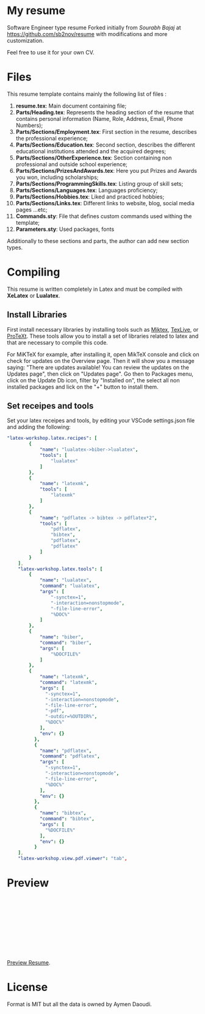 # My resume

Software Engineer type resume Forked initially from *Sourabh Bajaj* at https://github.com/sb2nov/resume with modifications and more customization.

Feel free to use it for your own CV.

# Files

This resume template contains mainly the following list of files :

 1. **resume.tex**: Main document containing file;
 2. **Parts/Heading.tex**: Represents the heading section of the resume that contains personal information (Name, Role, Address, Email, Phone Numbers);
 3. **Parts/Sections/Employment.tex**: First section in the resume, describes the professional experience;
 4. **Parts/Sections/Education.tex**: Second section, describes the different educational institutions attended and the acquired degrees;
 5. **Parts/Sections/OtherExperience.tex**: Section containing non professional and outside school experience;
 6. **Parts/Sections/PrizesAndAwards.tex**: Here you put Prizes and Awards you won, including scholarships;
 7. **Parts/Sections/ProgrammingSkills.tex**: Listing group of skill sets;
 8. **Parts/Sections/Languages.tex**: Languages proficiency;  
 9. **Parts/Sections/Hobbies.tex**: Liked and practiced hobbies;
 10. **Parts/Sections/Links.tex**: Different links to website, blog, social media pages ...etc;
 11. **Commands.sty**: File that defines custom commands used withing the template;
 12. **Parameters.sty**: Used packages, fonts  

Additionally to these sections and parts, the author can add new section types.

# Compiling
This resume is written completely in Latex and must be compiled with **XeLatex** or **Lualatex**.

## Install Libraries
First install necessary libraries by installing tools such as [Miktex](https://miktex.org/download), [TexLive](https://tug.org/texlive/windows.html), or [ProTeXt](https://tug.org/protext/). These tools allow you to install a set of libraries related to latex and that are necessary to compile this code.

For MiKTeX for example, after installing it, open MikTeX console and click on check for updates on the Overview page. Then it will show you a message saying: "There are updates available! You can review the updates on the Updates page", then click on "Updates page".
Go then to Packages menu, click on the Update Db icon, filter by "Installed on", the select all non installed packages and lick on the "+" button to install them.

## Set receipes and tools
Set your latex receipes and tools, by editing your VSCode settings.json file and adding the following:

```yaml
"latex-workshop.latex.recipes": [
        {
            "name": "lualatex->biber->lualatex",
            "tools": [
                "lualatex"
            ]
        },
        {
            "name": "latexmk",
            "tools": [
                "latexmk"
            ]
        },
        {
            "name": "pdflatex -> bibtex -> pdflatex*2",
            "tools": [
                "pdflatex",
                "bibtex",
                "pdflatex",
                "pdflatex"
            ]
        }
    ],
    "latex-workshop.latex.tools": [
        {
            "name": "lualatex",
            "command": "lualatex",
            "args": [
                "-synctex=1",
                "-interaction=nonstopmode",
                "-file-line-error",
                "%DOC%"
            ]
        },
        {
            "name": "biber",
            "command": "biber",
            "args": [
                "%DOCFILE%"
            ]
        },
        {
            "name": "latexmk",
            "command": "latexmk",
            "args": [
              "-synctex=1",
              "-interaction=nonstopmode",
              "-file-line-error",
              "-pdf",
              "-outdir=%OUTDIR%",
              "%DOC%"
            ],
            "env": {}
          },
          {
            "name": "pdflatex",
            "command": "pdflatex",
            "args": [
              "-synctex=1",
              "-interaction=nonstopmode",
              "-file-line-error",
              "%DOC%"
            ],
            "env": {}
          },
          {
            "name": "bibtex",
            "command": "bibtex",
            "args": [
              "%DOCFILE%"
            ],
            "env": {}
          }
    ],
    "latex-workshop.view.pdf.viewer": "tab",
```
# Preview 

<object data="https://github.com/AymenDaoudi/Resume/blob/master/resume.pdf" type="application/pdf" width="700px" height="700px">
    <embed src="https://github.com/AymenDaoudi/Resume/blob/master/resume.pdf">
        <p><a href="https://github.com/AymenDaoudi/Resume/blob/master/resume.pdf">Preview Resume</a>.</p>
    </embed>
</object>

# License

Format is MIT but all the data is owned by Aymen Daoudi.
